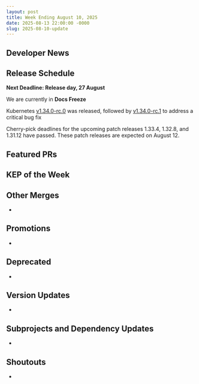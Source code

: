 ```yaml
---
layout: post
title: Week Ending August 10, 2025
date: 2025-08-13 22:00:00 -0000
slug: 2025-08-10-update
---
```


## Developer News


## Release Schedule

**Next Deadline: Release day, 27 August**

We are currently in **Docs Freeze**

Kubernetes [v1.34.0-rc.0](https://github.com/kubernetes/kubernetes/blob/master/CHANGELOG/CHANGELOG-1.34.md) was released, followed by [v1.34.0-rc.1](https://github.com/kubernetes/kubernetes/blob/master/CHANGELOG/CHANGELOG-1.34.md) to address a critical bug fix

Cherry-pick deadlines for the upcoming patch releases 1.33.4, 1.32.8, and 1.31.12 have passed. These patch releases are expected on August 12.

## Featured PRs


## KEP of the Week


## Other Merges

*

## Promotions

*

## Deprecated

*

## Version Updates

*

## Subprojects and Dependency Updates

*

## Shoutouts

*
